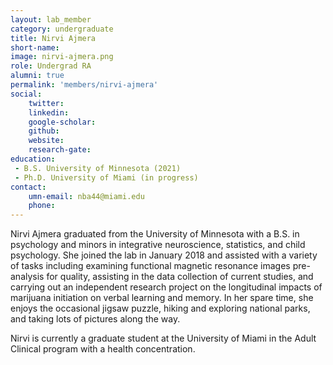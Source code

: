 ```yaml
---
layout: lab_member
category: undergraduate
title: Nirvi Ajmera
short-name:
image: nirvi-ajmera.png
role: Undergrad RA
alumni: true
permalink: 'members/nirvi-ajmera'
social:
    twitter: 
    linkedin: 
    google-scholar: 
    github:
    website: 
    research-gate: 
education:
 - B.S. University of Minnesota (2021)
 - Ph.D. University of Miami (in progress)
contact:
    umn-email: nba44@miami.edu
    phone: 
---
```


Nirvi Ajmera graduated from the University of Minnesota with a B.S. in psychology and minors in integrative neuroscience, statistics, and child psychology. She joined the lab in January 2018 and assisted with a variety of tasks including examining functional magnetic resonance images pre-analysis for quality, assisting in the data collection of current studies, and carrying out an independent research project on the longitudinal impacts of marijuana initiation on verbal learning and memory. In her spare time, she enjoys the occasional jigsaw puzzle, hiking and exploring national parks, and taking lots of pictures along the way.

Nirvi is currently a graduate student at the University of Miami in the Adult Clinical program with a health concentration.
